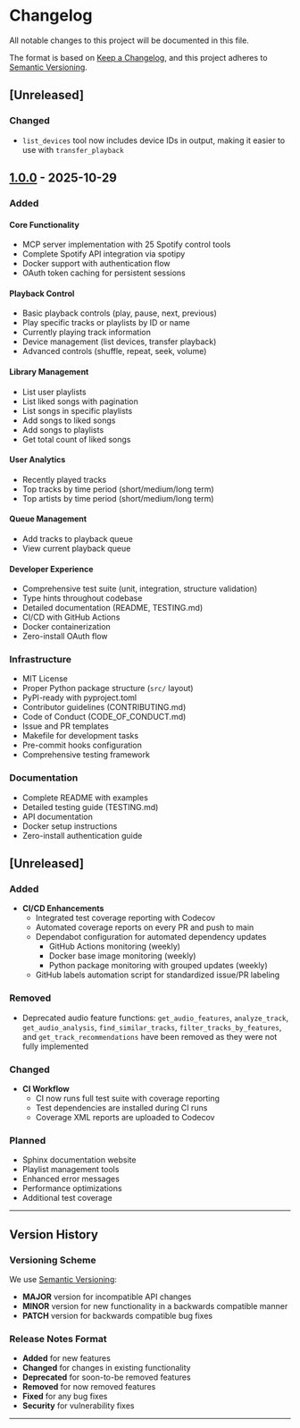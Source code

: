 # Changelog

All notable changes to this project will be documented in this file.

The format is based on [Keep a Changelog](https://keepachangelog.com/en/1.0.0/),
and this project adheres to [Semantic Versioning](https://semver.org/spec/v2.0.0.html).

## [Unreleased]

### Changed

- `list_devices` tool now includes device IDs in output, making it easier to use with `transfer_playback`

## [1.0.0] - 2025-10-29

### Added

#### Core Functionality

- MCP server implementation with 25 Spotify control tools
- Complete Spotify API integration via spotipy
- Docker support with authentication flow
- OAuth token caching for persistent sessions

#### Playback Control

- Basic playback controls (play, pause, next, previous)
- Play specific tracks or playlists by ID or name
- Currently playing track information
- Device management (list devices, transfer playback)
- Advanced controls (shuffle, repeat, seek, volume)

#### Library Management

- List user playlists
- List liked songs with pagination
- List songs in specific playlists
- Add songs to liked songs
- Add songs to playlists
- Get total count of liked songs

#### User Analytics

- Recently played tracks
- Top tracks by time period (short/medium/long term)
- Top artists by time period (short/medium/long term)

#### Queue Management

- Add tracks to playback queue
- View current playback queue

#### Developer Experience

- Comprehensive test suite (unit, integration, structure validation)
- Type hints throughout codebase
- Detailed documentation (README, TESTING.md)
- CI/CD with GitHub Actions
- Docker containerization
- Zero-install OAuth flow

### Infrastructure

- MIT License
- Proper Python package structure (`src/` layout)
- PyPI-ready with pyproject.toml
- Contributor guidelines (CONTRIBUTING.md)
- Code of Conduct (CODE_OF_CONDUCT.md)
- Issue and PR templates
- Makefile for development tasks
- Pre-commit hooks configuration
- Comprehensive testing framework

### Documentation

- Complete README with examples
- Detailed testing guide (TESTING.md)
- API documentation
- Docker setup instructions
- Zero-install authentication guide

## [Unreleased]

### Added

- **CI/CD Enhancements**
  - Integrated test coverage reporting with Codecov
  - Automated coverage reports on every PR and push to main
  - Dependabot configuration for automated dependency updates
    - GitHub Actions monitoring (weekly)
    - Docker base image monitoring (weekly)
    - Python package monitoring with grouped updates (weekly)
  - GitHub labels automation script for standardized issue/PR labeling

### Removed

- Deprecated audio feature functions: `get_audio_features`, `analyze_track`, `get_audio_analysis`, `find_similar_tracks`, `filter_tracks_by_features`, and `get_track_recommendations` have been removed as they were not fully implemented

### Changed

- **CI Workflow**
  - CI now runs full test suite with coverage reporting
  - Test dependencies are installed during CI runs
  - Coverage XML reports are uploaded to Codecov

### Planned

- Sphinx documentation website
- Playlist management tools
- Enhanced error messages
- Performance optimizations
- Additional test coverage

---
## Version History

### Versioning Scheme

We use [Semantic Versioning](https://semver.org/):

- **MAJOR** version for incompatible API changes
- **MINOR** version for new functionality in a backwards compatible manner
- **PATCH** version for backwards compatible bug fixes

### Release Notes Format

- **Added** for new features
- **Changed** for changes in existing functionality
- **Deprecated** for soon-to-be removed features
- **Removed** for now removed features
- **Fixed** for any bug fixes
- **Security** for vulnerability fixes

---
[1.0.0]: https://github.com/yourusername/spotify-mcp/releases/tag/v1.0.0
